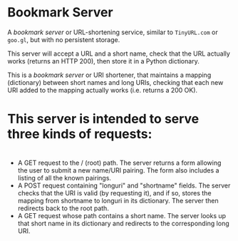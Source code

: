 # Bookmark Server

A *bookmark server* or URL-shortening service,
similar to `TinyURL.com` or `goo.gl`, but with no persistent storage.

This server will accept a URL and a short name, check that the URL actually
works (returns an HTTP 200), then store it in a Python dictionary.

 This is a *bookmark server* or URI shortener, that maintains a mapping (dictionary)
 between short names and long URIs, checking that each new URI added to the
 mapping actually works (i.e. returns a 200 OK).
#
# This server is intended to serve three kinds of requests:
#
  * A GET request to the / (root) path.  The server returns a form allowing
    the user to submit a new name/URI pairing.  The form also includes a
    listing of all the known pairings.
  * A POST request containing "longuri" and "shortname" fields.  The server
    checks that the URI is valid (by requesting it), and if so, stores the
    mapping from shortname to longuri in its dictionary.  The server then
    redirects back to the root path.
  * A GET request whose path contains a short name.  The server looks up
    that short name in its dictionary and redirects to the corresponding 
    long URI.

